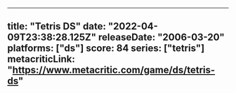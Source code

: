 
---
title: "Tetris DS"
date: "2022-04-09T23:38:28.125Z"
releaseDate: "2006-03-20"
platforms: ["ds"]
score: 84
series: ["tetris"]
metacriticLink: "https://www.metacritic.com/game/ds/tetris-ds"
---
